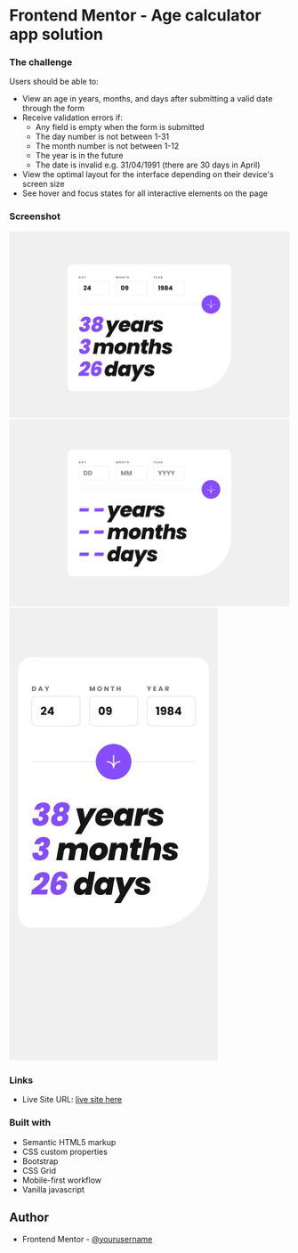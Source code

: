 # Frontend Mentor - Age calculator app solution

### The challenge

Users should be able to:

- View an age in years, months, and days after submitting a valid date through the form
- Receive validation errors if:
  - Any field is empty when the form is submitted
  - The day number is not between 1-31
  - The month number is not between 1-12
  - The year is in the future
  - The date is invalid e.g. 31/04/1991 (there are 30 days in April)
- View the optimal layout for the interface depending on their device's screen size
- See hover and focus states for all interactive elements on the page

### Screenshot

![](./design/desktop-completed.jpg)
![](./design/desktop-design.jpg)
![](./design/mobile-design.jpg)


### Links

- Live Site URL: [live site here](https://abdelrhman-abass.github.io/Age_calculator_app/)


### Built with

- Semantic HTML5 markup
- CSS custom properties
- Bootstrap
- CSS Grid
- Mobile-first workflow
- Vanilla javascript



## Author

- Frontend Mentor - [@yourusername](https://www.frontendmentor.io/profile/Abdelrhman-Abass)




